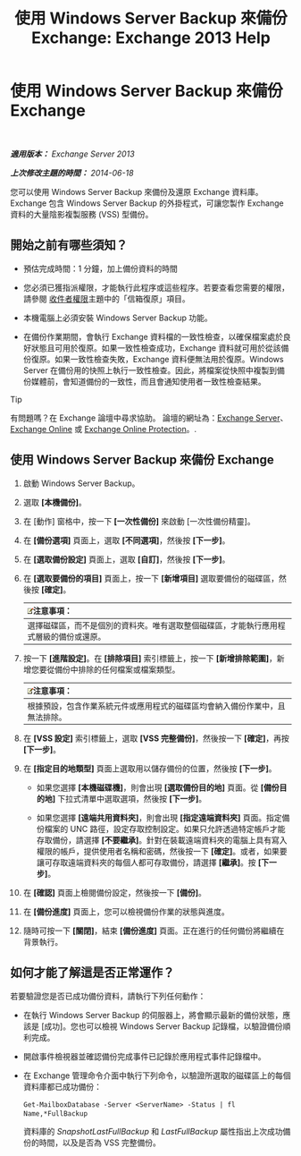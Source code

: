 ﻿---
title: '使用 Windows Server Backup 來備份 Exchange: Exchange 2013 Help'
TOCTitle: 使用 Windows Server Backup 來備份 Exchange
ms:assetid: 188a8291-0a41-4ca2-b6d2-94242e2b1ffc
ms:mtpsurl: https://technet.microsoft.com/zh-tw/library/Dd876854(v=EXCHG.150)
ms:contentKeyID: 50472711
ms.date: 05/21/2018
mtps_version: v=EXCHG.150
ms.translationtype: MT
---

# 使用 Windows Server Backup 來備份 Exchange

 

_**適用版本：** Exchange Server 2013_

_**上次修改主題的時間：** 2014-06-18_

您可以使用 Windows Server Backup 來備份及還原 Exchange 資料庫。Exchange 包含 Windows Server Backup 的外掛程式，可讓您製作 Exchange 資料的大量陰影複製服務 (VSS) 型備份。

## 開始之前有哪些須知？

  - 預估完成時間：1 分鐘，加上備份資料的時間

  - 您必須已獲指派權限，才能執行此程序或這些程序。若要查看您需要的權限，請參閱 [收件者權限](recipients-permissions-exchange-2013-help.md)主題中的「信箱復原」項目。

  - 本機電腦上必須安裝 Windows Server Backup 功能。

  - 在備份作業期間，會執行 Exchange 資料檔的一致性檢查，以確保檔案處於良好狀態且可用於復原。如果一致性檢查成功，Exchange 資料就可用於從該備份復原。如果一致性檢查失敗，Exchange 資料便無法用於復原。Windows Server 在備份用的快照上執行一致性檢查。因此，將檔案從快照中複製到備份媒體前，會知道備份的一致性，而且會通知使用者一致性檢查結果。


> [!TIP]  
> 有問題嗎？在 Exchange 論壇中尋求協助。 論壇的網址為：<a href="https://go.microsoft.com/fwlink/p/?linkid=60612">Exchange Server</a>、 <a href="https://go.microsoft.com/fwlink/p/?linkid=267542">Exchange Online</a> 或 <a href="https://go.microsoft.com/fwlink/p/?linkid=285351">Exchange Online Protection</a>。.




## 使用 Windows Server Backup 來備份 Exchange

1.  啟動 Windows Server Backup。

2.  選取 **\[本機備份\]**。

3.  在 \[動作\] 窗格中，按一下 **\[一次性備份\]** 來啟動 \[一次性備份精靈\]。

4.  在 **\[備份選項\]** 頁面上，選取 **\[不同選項\]**，然後按 **\[下一步\]**。

5.  在 **\[選取備份設定\]** 頁面上，選取 **\[自訂\]**，然後按 **\[下一步\]**。

6.  在 **\[選取要備份的項目\]** 頁面上，按一下 **\[新增項目\]** 選取要備份的磁碟區，然後按 **\[確定\]**。
    
    <table>
    <thead>
    <tr class="header">
    <th><img src="images/Bb124558.note(EXCHG.150).gif" title="注意事項" alt="注意事項" />注意事項：</th>
    </tr>
    </thead>
    <tbody>
    <tr class="odd">
    <td>選擇磁碟區，而不是個別的資料夾。唯有選取整個磁碟區，才能執行應用程式層級的備份或還原。</td>
    </tr>
    </tbody>
    </table>


7.  按一下 **\[進階設定\]**。在 **\[排除項目\]** 索引標籤上，按一下 **\[新增排除範圍\]**，新增您要從備份中排除的任何檔案或檔案類型。
    
    <table>
    <thead>
    <tr class="header">
    <th><img src="images/Bb124558.note(EXCHG.150).gif" title="注意事項" alt="注意事項" />注意事項：</th>
    </tr>
    </thead>
    <tbody>
    <tr class="odd">
    <td>根據預設，包含作業系統元件或應用程式的磁碟區均會納入備份作業中，且無法排除。</td>
    </tr>
    </tbody>
    </table>


8.  在 **\[VSS 設定\]** 索引標籤上，選取 **\[VSS 完整備份\]**，然後按一下 **\[確定\]**，再按 **\[下一步\]**。

9.  在 **\[指定目的地類型\]** 頁面上選取用以儲存備份的位置，然後按 **\[下一步\]**。
    
      - 如果您選擇 **\[本機磁碟機\]**，則會出現 **\[選取備份目的地\]** 頁面。從 **\[備份目的地\]** 下拉式清單中選取選項，然後按 **\[下一步\]**。
    
      - 如果您選擇 **\[遠端共用資料夾\]**，則會出現 **\[指定遠端資料夾\]** 頁面。指定備份檔案的 UNC 路徑，設定存取控制設定。如果只允許透過特定帳戶才能存取備份，請選擇 **\[不要繼承\]**。針對在裝載遠端資料夾的電腦上具有寫入權限的帳戶，提供使用者名稱和密碼，然後按一下 **\[確定\]**。或者，如果要讓可存取遠端資料夾的每個人都可存取備份，請選擇 **\[繼承\]**。按 **\[下一步\]**。

10. 在 **\[確認\]** 頁面上檢閱備份設定，然後按一下 **\[備份\]**。

11. 在 **\[備份進度\]** 頁面上，您可以檢視備份作業的狀態與進度。

12. 隨時可按一下 **\[關閉\]**，結束 **\[備份進度\]** 頁面。正在進行的任何備份將繼續在背景執行。

## 如何才能了解這是否正常運作？

若要驗證您是否已成功備份資料，請執行下列任何動作：

  - 在執行 Windows Server Backup 的伺服器上，將會顯示最新的備份狀態，應該是 \[成功\]。您也可以檢視 Windows Server Backup 記錄檔，以驗證備份順利完成。

  - 開啟事件檢視器並確認備份完成事件已記錄於應用程式事件記錄檔中。

  - 在 Exchange 管理命令介面中執行下列命令，以驗證所選取的磁碟區上的每個資料庫都已成功備份：
    
        Get-MailboxDatabase -Server <ServerName> -Status | fl Name,*FullBackup
    
    資料庫的 *SnapshotLastFullBackup* 和 *LastFullBackup* 屬性指出上次成功備份的時間，以及是否為 VSS 完整備份。

